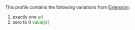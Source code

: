This profile contains the following variations from [Extension](http://hl7.org/fhir/STU3/Extension):




1. exactly one <span style='color:green'>url</span> 
1. zero to 0 <span style='color:green'>value[x]</span> 
